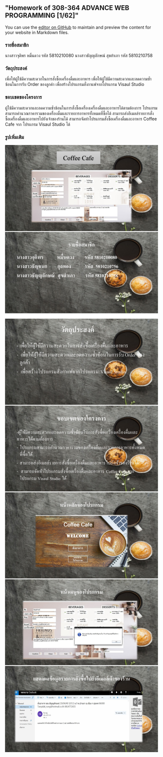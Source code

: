 ## "Homework of 308-364 ADVANCE WEB PROGRAMMING [1/62]"

You can use the [editor on GitHub](https://github.com/FangJutiporn/5810210080.github.io/edit/master/index.md) to maintain and preview the content for your website in Markdown files.

### รายชื่อสมาชิก

นางสาวจุติพร        หมื่นดวง         รหัส 5810210080
นางสาวธัญญลักษณ์   สุขสำเภา         รหัส 5810210758


### วัตถุประสงค์

เพื่อให้ผู้ใช้มีความสะดวกในการสั่งซื้อเครื่องดื่มและอาหาร
เพื่อให้ผู้ใช้มีความสะดวกและลดความซ้ำซ้อนในการรับ Order ของลูกค้า
เพื่อสร้างโปรแกรมสั่งกาแฟจากโปรแกรม  Visaul Studio


### ขอบเขตของโครงการ

ผู้ใช้มีความสะดวกและลดความซ้ำซ้อนในการสั่งซื้อเครื่องเครื่องดื่มและอาหารได้ตามต้องการ
โปรแกรมสามารถคำนวณราคารวมของเครื่องดื่มและรายการอาหารทั้งหมดที่ซื้อได้
สามารถส่งอีเมลล์รายการสั่งซื้อเครื่องดื่มและอาหารไปยังเจ้าของร้านได้
สามารถจัดทำโปรแกรมสั่งซื้อเครื่องดื่มและอาหาร Coffee Cafe จาก โปรแกรม Visaul Studio ได้

### รูปเพิ่มเติม

<img src="Slide1.JPG" class="w3-border w3-padding" alt="Alps">

<img src="Slide2.JPG" class="w3-border w3-padding" alt="Alps">

<img src="Slide3.JPG" class="w3-border w3-padding" alt="Alps">

<img src="Slide4.JPG" class="w3-border w3-padding" alt="Alps">

<img src="Slide5.JPG" class="w3-border w3-padding" alt="Alps">

<img src="Slide6.JPG" class="w3-border w3-padding" alt="Alps">

<img src="Slide7.JPG" class="w3-border w3-padding" alt="Alps">
